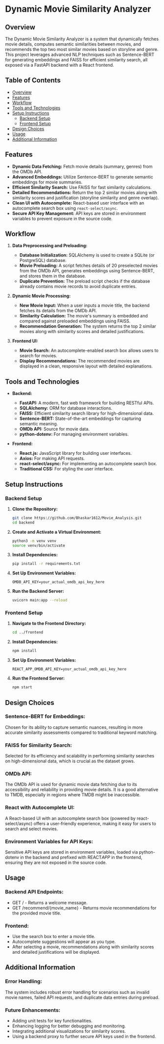 # Dynamic Movie Similarity Analyzer

## Overview

The Dynamic Movie Similarity Analyzer is a system that dynamically fetches movie details, computes semantic similarities between movies, and recommends the top two most similar movies based on storyline and genre. This project leverages advanced NLP techniques such as Sentence-BERT for generating embeddings and FAISS for efficient similarity search, all exposed via a FastAPI backend with a React frontend.

## Table of Contents

- [Overview](#overview)
- [Features](#features)
- [Workflow](#workflow)
- [Tools and Technologies](#tools-and-technologies)
- [Setup Instructions](#setup-instructions)
  - [Backend Setup](#backend-setup)
  - [Frontend Setup](#frontend-setup)
- [Design Choices](#design-choices)
- [Usage](#usage)
- [Additional Information](#additional-information)

## Features

- **Dynamic Data Fetching:** Fetch movie details (summary, genres) from the OMDb API.
- **Advanced Embeddings:** Utilize Sentence-BERT to generate semantic embeddings for movie summaries.
- **Efficient Similarity Search:** Use FAISS for fast similarity calculations.
- **Detailed Recommendations:** Return the top 2 similar movies along with similarity scores and justification (storyline similarity and genre overlap).
- **Clean UI with Autocomplete:** React-based user interface with an autocomplete search box using `react-select/async`.
- **Secure API Key Management:** API keys are stored in environment variables to prevent exposure in the source code.

## Workflow

1. **Data Preprocessing and Preloading:**

   - **Database Initialization:** SQLAlchemy is used to create a SQLite (or PostgreSQL) database.
   - **Movie Preloading:** A script fetches details of 20 preselected movies from the OMDb API, generates embeddings using Sentence-BERT, and stores them in the database.
   - **Duplicate Prevention:** The preload script checks if the database already contains movie records to avoid duplicate entries.

2. **Dynamic Movie Processing:**

   - **New Movie Input:** When a user inputs a movie title, the backend fetches its details from the OMDb API.
   - **Similarity Calculation:** The movie's summary is embedded and compared against preloaded embeddings using FAISS.
   - **Recommendation Generation:** The system returns the top 2 similar movies along with similarity scores and detailed justifications.

3. **Frontend UI:**
   - **Movie Search:** An autocomplete-enabled search box allows users to search for movies.
   - **Display Recommendations:** The recommended movies are displayed in a clean, responsive layout with detailed explanations.

## Tools and Technologies

- **Backend:**

  - **FastAPI:** A modern, fast web framework for building RESTful APIs.
  - **SQLAlchemy:** ORM for database interactions.
  - **FAISS:** Efficient similarity search library for high-dimensional data.
  - **Sentence-BERT:** State-of-the-art embeddings for capturing semantic meaning.
  - **OMDb API:** Source for movie data.
  - **python-dotenv:** For managing environment variables.

- **Frontend:**
  - **React.js:** JavaScript library for building user interfaces.
  - **Axios:** For making API requests.
  - **react-select/async:** For implementing an autocomplete search box.
  - **Traditional CSS:** For styling the user interface.

## Setup Instructions

### Backend Setup

1. **Clone the Repository:**

   ```bash
   git clone https://github.com/Bhaskar1612/Movie_Analysis.git
   cd backend

   ```

2. **Create and Activate a Virtual Environment:**

   ```bash
   python3 -m venv venv
   source venv/bin/activate

   ```

3. **Install Dependencies:**

   ```bash
   pip install -r requirements.txt

   ```

4. **Set Up Environment Variables:**

   ```env
   OMDB_API_KEY=your_actual_omdb_api_key_here

   ```

5. **Run the Backend Server:**

   ```bash
   uvicorn main:app --reload

   ```

### Frontend Setup

1. **Navigate to the Frontend Directory:**

   ```bash
   cd ../frontend

   ```

2. **Install Dependencies:**

   ```bash
   npm install

   ```

3. **Set Up Environment Variables:**

   ```env
   REACT_APP_OMDB_API_KEY=your_actual_omdb_api_key_here

   ```

4. **Run the Frontend Server:**

   ```bash
   npm start

   ```

## Design Choices

### Sentence-BERT for Embeddings:

Chosen for its ability to capture semantic nuances, resulting in more accurate similarity assessments compared to traditional keyword matching.

### FAISS for Similarity Search:

Selected for its efficiency and scalability in performing similarity searches on high-dimensional data, which is crucial as the dataset grows.

### OMDb API:

The OMDb API is used for dynamic movie data fetching due to its accessibility and reliability in providing movie details. It is a good alternative to TMDB, especially in regions where TMDB might be inaccessible.

### React with Autocomplete UI:

A React-based UI with an autocomplete search box (powered by react-select/async) offers a user-friendly experience, making it easy for users to search and select movies.

### Environment Variables for API Keys:

Sensitive API keys are stored in environment variables, loaded via python-dotenv in the backend and prefixed with REACT*APP* in the frontend, ensuring they are not exposed in the source code.

## Usage

### Backend API Endpoints:

- GET / - Returns a welcome message.
- GET /recommend/{movie_name} - Returns movie recommendations for the provided movie title.

### Frontend:

- Use the search box to enter a movie title.
- Autocomplete suggestions will appear as you type.
- After selecting a movie, recommendations along with similarity scores and detailed justifications will be displayed.

## Additional Information

### Error Handling:

The system includes robust error handling for scenarios such as invalid movie names, failed API requests, and duplicate data entries during preload.

### Future Enhancements:

- Adding unit tests for key functionalities.
- Enhancing logging for better debugging and monitoring.
- Integrating additional visualizations for similarity scores.
- Using a backend proxy to further secure API keys used in the frontend.
